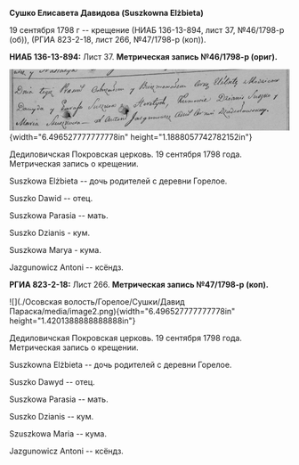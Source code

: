 **Сушко Елисавета Давидова (Suszkowna Elżbieta)**

19 сентября 1798 г -- крещение (НИАБ 136-13-894, лист 37, №46/1798-р
(об)), (РГИА 823-2-18, лист 266, №47/1798-р (коп)).

**НИАБ 136-13-894:** Лист 37. **Метрическая запись №46/1798-р (ориг).**

![](./media/9e102921badc3fdb53c81cedbbaeee8fabe957cf.png){width="6.496527777777778in"
height="1.1888057742782152in"}

Дедиловичская Покровская церковь. 19 сентября 1798 года. Метрическая
запись о крещении.

Suszkowa Elżbieta -- дочь родителей с деревни Горелое.

Suszko Dawid -- отец.

Suszkowa Parasia -- мать.

Suszko Dzianis - кум.

Suszkowa Marya - кума.

Jazgunowicz Antoni -- ксёндз.

**РГИА 823-2-18:** Лист 266. **Метрическая запись №47/1798-р (коп).**

![](./Осовская волость/Горелое/Сушки/Давид Параска/media/image2.png){width="6.496527777777778in"
height="1.4201388888888888in"}

Дедиловичская Покровская церковь. 19 сентября 1798 года. Метрическая
запись о крещении.

Suszkowna Elżbieta -- дочь родителей с деревни Горелое.

Suszko Dawyd -- отец.

Suszkowa Parasia -- мать.

Suszko Dzianis -- кум.

Szuszkowa Maria -- кума.

Jazgunowicz Antoni -- ксёндз.

